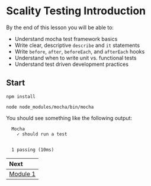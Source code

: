 # Scality Testing Introduction

By the end of this lesson you will be able to:

* Understand mocha test framework basics
* Write clear, descriptive `describe` and `it` statements
* Write `before`, `after`, `beforeEach`, and `afterEach` hooks
* Understand when to write unit vs. functional tests
* Understand test driven development practices

## Start

```
npm install
```

```
node node_modules/mocha/bin/mocha
```

You should see something like the following output:

```
  Mocha
    ✓ should run a test


  1 passing (10ms)
```

| Next |
|:---------|
| [Module 1](./modules/01_mocha_test_framework.md) |